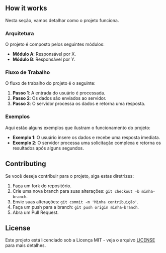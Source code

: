 <!---

This file is used to generate your project datasheet. Please fill in the information below and delete any unused
sections.

You can also include images in this folder and reference them in the markdown. Each image must be less than
512 kb in size, and the combined size of all images must be less than 1 MB.
-->

## How it works
Nesta seção, vamos detalhar como o projeto funciona.

### Arquitetura
O projeto é composto pelos seguintes módulos:
- **Módulo A**: Responsável por X.
- **Módulo B**: Responsável por Y.

### Fluxo de Trabalho
O fluxo de trabalho do projeto é o seguinte:
1. **Passo 1**: A entrada do usuário é processada.
2. **Passo 2**: Os dados são enviados ao servidor.
3. **Passo 3**: O servidor processa os dados e retorna uma resposta.

### Exemplos
Aqui estão alguns exemplos que ilustram o funcionamento do projeto:
- **Exemplo 1**: O usuário insere os dados e recebe uma resposta imediata.
- **Exemplo 2**: O servidor processa uma solicitação complexa e retorna os resultados após alguns segundos.

## Contributing
Se você deseja contribuir para o projeto, siga estas diretrizes:
1. Faça um fork do repositório.
2. Crie uma nova branch para suas alterações: `git checkout -b minha-branch`.
3. Envie suas alterações: `git commit -m 'Minha contribuição'`.
4. Faça um push para a branch: `git push origin minha-branch`.
5. Abra um Pull Request.

## License
Este projeto está licenciado sob a Licença MIT - veja o arquivo [LICENSE](LICENSE) para mais detalhes.
<!--## External hardware

<!--List external hardware used in your project (e.g. PMOD, LED display, etc), if any
